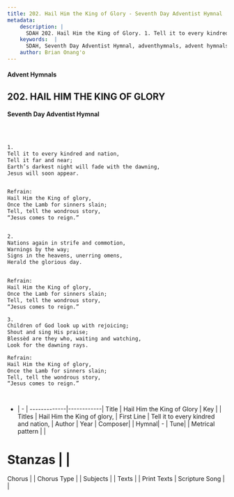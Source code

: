 ```yaml
---
title: 202. Hail Him the King of Glory - Seventh Day Adventist Hymnal
metadata:
    description: |
      SDAH 202. Hail Him the King of Glory. 1. Tell it to every kindred and nation, Tell it far and near; Earth’s darkest night will fade with the dawning, Jesus will soon appear. 
    keywords:  |
      SDAH, Seventh Day Adventist Hymnal, adventhymnals, advent hymnals, Hail Him the King of Glory, Tell it to every kindred and nation, ,Hail Him the King of glory,
    author: Brian Onang'o
---
```


#### Advent Hymnals
## 202. HAIL HIM THE KING OF GLORY
#### Seventh Day Adventist Hymnal

```txt



1.
Tell it to every kindred and nation,
Tell it far and near;
Earth’s darkest night will fade with the dawning,
Jesus will soon appear.


Refrain:
Hail Him the King of glory,
Once the Lamb for sinners slain;
Tell, tell the wondrous story,
“Jesus comes to reign.”


2.
Nations again in strife and commotion,
Warnings by the way;
Signs in the heavens, unerring omens,
Herald the glorious day.


Refrain:
Hail Him the King of glory,
Once the Lamb for sinners slain;
Tell, tell the wondrous story,
“Jesus comes to reign.”

3.
Children of God look up with rejoicing;
Shout and sing His praise;
Blessèd are they who, waiting and watching,
Look for the dawning rays.

Refrain:
Hail Him the King of glory,
Once the Lamb for sinners slain;
Tell, tell the wondrous story,
“Jesus comes to reign.”




```

- |   -  |
-------------|------------|
Title | Hail Him the King of Glory |
Key |  |
Titles | Hail Him the King of glory, |
First Line | Tell it to every kindred and nation, |
Author | 
Year | 
Composer|  |
Hymnal|  - |
Tune|  |
Metrical pattern | |
# Stanzas |  |
Chorus |  |
Chorus Type |  |
Subjects |  |
Texts |  |
Print Texts | 
Scripture Song |  |
  
